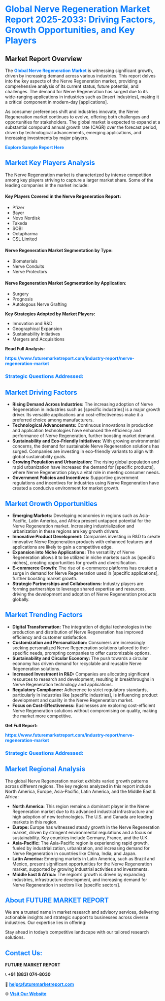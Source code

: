 <h1 style="color: #007BFF;">Global Nerve Regeneration Market Report 2025-2033: Driving Factors, Growth Opportunities, and Key Players</h1>

<section id="overview">
<h2>Market Report Overview</h2>
<p>The <a href="https://www.futuremarketreport.com/industry-report/nerve-regeneration-market" style="color: #007BFF; text-decoration: none;"><strong>Global Nerve Regeneration Market</strong></a> is witnessing significant growth, driven by increasing demand across various industries. This report delves into the key aspects of the Nerve Regeneration market, providing a comprehensive analysis of its current status, future potential, and challenges. The demand for Nerve Regeneration has surged due to its wide-ranging applications in industries such as [insert industries], making it a critical component in modern-day [applications].</p>
<p>As consumer preferences shift and industries innovate, the Nerve Regeneration market continues to evolve, offering both challenges and opportunities for stakeholders. The global market is expected to expand at a substantial compound annual growth rate (CAGR) over the forecast period, driven by technological advancements, emerging applications, and increasing investments by major players.</p>
</section>

<section id="overview">
<p><a href="https://www.futuremarketreport.com/request-sample/reportId=63712" style="color: #007BFF; text-decoration: none;"><strong>Explore Sample Report Here</strong></a></p>
</section>

<section id="key-players">
<h2 style="color: #007BFF;">Market Key Players Analysis</h2>
<p>The Nerve Regeneration market is characterized by intense competition among key players striving to capture a larger market share. Some of the leading companies in the market include:</p>
<h4>Key Players Covered in the Nerve Regeneration Report:</h4>
<ul><li>Pfizer</li><li>Bayer</li><li>Novo Nordisk</li><li>Takeda</li><li>SOBI</li><li>Octapharma</li><li>CSL Limited</li></ul>
<h4>Nerve Regeneration Market Segmentation by Type:</h4>
<ul><li>Biomaterials</li><li>Nerve Conduits</li><li>Nerve Protectors</li></ul>

<h4>Nerve Regeneration Market Segmentation by Application:</h4>
<ul><li>Surgery</li><li>Prognosis</li><li>Autologous Nerve Grafting</li></ul>
<p><strong>Key Strategies Adopted by Market Players:</strong></p>
<ul>
<li>Innovation and R&D</li>
<li>Geographical Expansion</li>
<li>Sustainability Initiatives</li>
<li>Mergers and Acquisitions</li>
</ul>
</section>

<section>
<p><strong>Read Full Analysis: </strong></p><a href="https://www.futuremarketreport.com/industry-report/nerve-regeneration-market" style="color: #007BFF; text-decoration: none;"><strong>https://www.futuremarketreport.com/industry-report/nerve-regeneration-market</strong></a>
<h3 style="color: #007BFF;">Strategic Questions Addressed:</h3>
</section>

<section id="driving-factors">
<h2 style="color: #007BFF;">Market Driving Factors</h2>
<ul>
<li><strong>Rising Demand Across Industries:</strong> The increasing adoption of Nerve Regeneration in industries such as [specific industries] is a major growth driver. Its versatile applications and cost-effectiveness make it a preferred choice among manufacturers.</li>
<li><strong>Technological Advancements:</strong> Continuous innovations in production and application technologies have enhanced the efficiency and performance of Nerve Regeneration, further boosting market demand.</li>
<li><strong>Sustainability and Eco-Friendly Initiatives:</strong> With growing environmental concerns, the demand for sustainable Nerve Regeneration solutions has surged. Companies are investing in eco-friendly variants to align with global sustainability goals.</li>
<li><strong>Growing Population and Urbanization:</strong> The rising global population and rapid urbanization have increased the demand for [specific products], where Nerve Regeneration plays a vital role in meeting consumer needs.</li>
<li><strong>Government Policies and Incentives:</strong> Supportive government regulations and incentives for industries using Nerve Regeneration have created a conducive environment for market growth.</li>
</ul>
</section>

<section id="growth-opportunities">
<h2 style="color: #007BFF;">Market Growth Opportunities</h2>
<ul>
<li><strong>Emerging Markets:</strong> Developing economies in regions such as Asia-Pacific, Latin America, and Africa present untapped potential for the Nerve Regeneration market. Increasing industrialization and urbanization in these regions are key growth drivers.</li>
<li><strong>Innovative Product Development:</strong> Companies investing in R&D to create innovative Nerve Regeneration products with enhanced features and applications are likely to gain a competitive edge.</li>
<li><strong>Expansion into Niche Applications:</strong> The versatility of Nerve Regeneration allows it to be utilized in niche markets such as [specific niches], creating opportunities for growth and diversification.</li>
<li><strong>E-commerce Growth:</strong> The rise of e-commerce platforms has created a surge in demand for Nerve Regeneration used in [specific applications], further boosting market growth.</li>
<li><strong>Strategic Partnerships and Collaborations:</strong> Industry players are forming partnerships to leverage shared expertise and resources, driving the development and adoption of Nerve Regeneration products globally.</li>
</ul>
</section>

<section id="trending-factors">
<h2 style="color: #007BFF;">Market Trending Factors</h2>
<ul>
<li><strong>Digital Transformation:</strong> The integration of digital technologies in the production and distribution of Nerve Regeneration has improved efficiency and customer satisfaction.</li>
<li><strong>Customization and Personalization:</strong> Consumers are increasingly seeking personalized Nerve Regeneration solutions tailored to their specific needs, prompting companies to offer customizable options.</li>
<li><strong>Sustainability and Circular Economy:</strong> The push towards a circular economy has driven demand for recyclable and reusable Nerve Regeneration solutions.</li>
<li><strong>Increased Investment in R&D:</strong> Companies are allocating significant resources to research and development, resulting in breakthroughs in Nerve Regeneration technology and applications.</li>
<li><strong>Regulatory Compliance:</strong> Adherence to strict regulatory standards, particularly in industries like [specific industries], is influencing product development and quality in the Nerve Regeneration market.</li>
<li><strong>Focus on Cost-Effectiveness:</strong> Businesses are exploring cost-efficient Nerve Regeneration solutions without compromising on quality, making the market more competitive.</li>
</ul>
</section>

<section>
<p><strong>Get Full Report: </strong></p><a href="https://www.futuremarketreport.com/industry-report/nerve-regeneration-market" style="color: #007BFF; text-decoration: none;"><strong>https://www.futuremarketreport.com/industry-report/nerve-regeneration-market</strong></a>
<h3 style="color: #007BFF;">Strategic Questions Addressed:</h3>
</section>


<section id="regional-analysis">
<h2 style="color: #007BFF;">Market Regional Analysis</h2>
<p>The global Nerve Regeneration market exhibits varied growth patterns across different regions. The key regions analyzed in this report include North America, Europe, Asia-Pacific, Latin America, and the Middle East & Africa:</p>
<ul>
<li><strong>North America:</strong> This region remains a dominant player in the Nerve Regeneration market due to its advanced industrial infrastructure and high adoption of new technologies. The U.S. and Canada are leading markets in this region.</li>
<li><strong>Europe:</strong> Europe has witnessed steady growth in the Nerve Regeneration market, driven by stringent environmental regulations and a focus on sustainability. Key countries include Germany, France, and the U.K.</li>
<li><strong>Asia-Pacific:</strong> The Asia-Pacific region is experiencing rapid growth, fueled by industrialization, urbanization, and increasing demand for Nerve Regeneration in countries like China, India, and Japan.</li>
<li><strong>Latin America:</strong> Emerging markets in Latin America, such as Brazil and Mexico, present significant opportunities for the Nerve Regeneration market, supported by growing industrial activities and investments.</li>
<li><strong>Middle East & Africa:</strong> The region’s growth is driven by expanding industries, infrastructure development, and increasing demand for Nerve Regeneration in sectors like [specific sectors].</li>
</ul>
</section>

<footer>
<h2 style="color: #007BFF;">About FUTURE MARKET REPORT</h2>
<p>We are a trusted name in market research and advisory services, delivering actionable insights and strategic support to businesses across diverse industries. Our expertise lies in offering:</p>

<p>Stay ahead in today’s competitive landscape with our tailored research solutions.</p>

<h2 style="color: #007BFF;">Contact Us:</h2>
<p><strong>FUTURE MARKET REPORT</strong></p>
<p>📞 <strong>+91 (883) 074-8030</strong></p>
<p>📧 <strong><a href="mailto:help@futuremarketreport.com" style="color: #007BFF;">help@futuremarketreport.com</a></strong></p>
<p>🌐 <strong><a href="https://www.futuremarketreport.com/" style="color: #007BFF;">Visit Our Website</a></strong></p>
</footer>